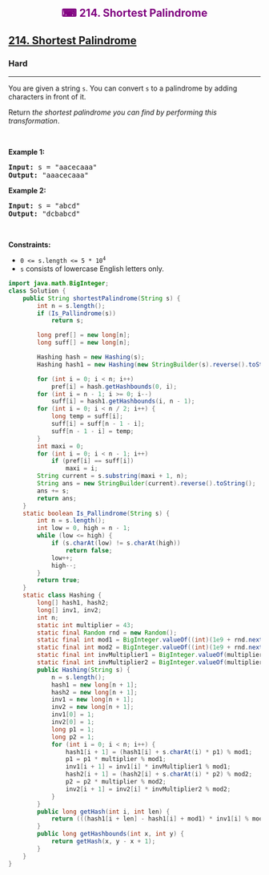 <div align = "center">
<h style = "margin-bottom: 0px; margin-top: 0px; color : purple;" align = "center" class = "header">

## ⌨ 214. Shortest Palindrome

</h>
</div>

<h2><a href="https://leetcode.com/problems/shortest-palindrome" target = "_blank">214. Shortest Palindrome</a></h2><h3>Hard</h3><hr><p>You are given a string <code>s</code>. You can convert <code>s</code> to a <span data-keyword="palindrome-string">palindrome</span> by adding characters in front of it.</p>

<p>Return <em>the shortest palindrome you can find by performing this transformation</em>.</p>

<p>&nbsp;</p>
<p><strong class="example">Example 1:</strong></p>
<pre><strong>Input:</strong> s = "aacecaaa"
<strong>Output:</strong> "aaacecaaa"
</pre><p><strong class="example">Example 2:</strong></p>
<pre><strong>Input:</strong> s = "abcd"
<strong>Output:</strong> "dcbabcd"
</pre>
<p>&nbsp;</p>
<p><strong>Constraints:</strong></p>

<ul>
	<li><code>0 &lt;= s.length &lt;= 5 * 10<sup>4</sup></code></li>
	<li><code>s</code> consists of lowercase English letters only.</li>
</ul>

```java
import java.math.BigInteger;
class Solution {
    public String shortestPalindrome(String s) {
        int n = s.length();
        if (Is_Pallindrome(s))
            return s;

        long pref[] = new long[n];
        long suff[] = new long[n];

        Hashing hash = new Hashing(s);
        Hashing hash1 = new Hashing(new StringBuilder(s).reverse().toString());

        for (int i = 0; i < n; i++)
            pref[i] = hash.getHashbounds(0, i);
        for (int i = n - 1; i >= 0; i--)
            suff[i] = hash1.getHashbounds(i, n - 1);
        for (int i = 0; i < n / 2; i++) {
            long temp = suff[i];
            suff[i] = suff[n - 1 - i];
            suff[n - 1 - i] = temp;
        }
        int maxi = 0;
        for (int i = 0; i < n - 1; i++)
            if (pref[i] == suff[i])
                maxi = i;
        String current = s.substring(maxi + 1, n);
        String ans = new StringBuilder(current).reverse().toString();
        ans += s;
        return ans;
    }
    static boolean Is_Pallindrome(String s) {
        int n = s.length();
        int low = 0, high = n - 1;
        while (low <= high) {
            if (s.charAt(low) != s.charAt(high))
                return false;
            low++;
            high--;
        }
        return true;
    }
    static class Hashing {
        long[] hash1, hash2;
        long[] inv1, inv2;
        int n;
        static int multiplier = 43;
        static final Random rnd = new Random();
        static final int mod1 = BigInteger.valueOf((int)(1e9 + rnd.nextInt((int) 1e9))).nextProbablePrime().intValue();
        static final int mod2 = BigInteger.valueOf((int)(1e9 + rnd.nextInt((int) 1e9))).nextProbablePrime().intValue();
        static final int invMultiplier1 = BigInteger.valueOf(multiplier).modInverse(BigInteger.valueOf(mod1)).intValue();
        static final int invMultiplier2 = BigInteger.valueOf(multiplier).modInverse(BigInteger.valueOf(mod2)).intValue();
        public Hashing(String s) {
            n = s.length();
            hash1 = new long[n + 1];
            hash2 = new long[n + 1];
            inv1 = new long[n + 1];
            inv2 = new long[n + 1];
            inv1[0] = 1;
            inv2[0] = 1;
            long p1 = 1;
            long p2 = 1;
            for (int i = 0; i < n; i++) {
                hash1[i + 1] = (hash1[i] + s.charAt(i) * p1) % mod1;
                p1 = p1 * multiplier % mod1;
                inv1[i + 1] = inv1[i] * invMultiplier1 % mod1;
                hash2[i + 1] = (hash2[i] + s.charAt(i) * p2) % mod2;
                p2 = p2 * multiplier % mod2;
                inv2[i + 1] = inv2[i] * invMultiplier2 % mod2;
            }
        }
        public long getHash(int i, int len) {
            return (((hash1[i + len] - hash1[i] + mod1) * inv1[i] % mod1) << 32) + (hash2[i + len] - hash2[i] + mod2) * inv2[i] % mod2;
        }
        public long getHashbounds(int x, int y) {
            return getHash(x, y - x + 1);
        }
    }
}
```
